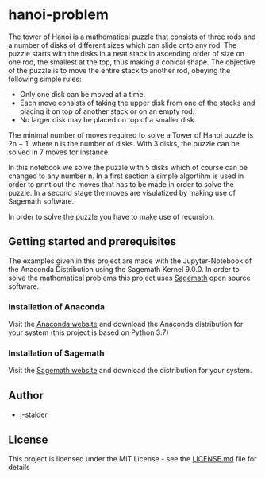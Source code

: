 # hanoi-problem
The tower of Hanoi is a mathematical puzzle that consists of three rods and a number of disks of different sizes which can slide onto any rod. The puzzle starts with the disks in a neat stack in ascending order of size on one rod, the smallest at the top, thus making a conical shape.
The objective of the puzzle is to move the entire stack to another rod, obeying the following simple rules:

* Only one disk can be moved at a time.
* Each move consists of taking the upper disk from one of the stacks and placing it on top of another stack or on an empty rod.
* No larger disk may be placed on top of a smaller disk.

The minimal number of moves required to solve a Tower of Hanoi puzzle is 2n − 1, where n is the number of disks. With 3 disks, the puzzle can be solved in 7 moves for instance.

In this notebook we solve the puzzle with 5 disks which of course can be changed to any number n. In a first section a simple algortihm is used in order to print out the moves that has to be made in order to solve the puzzle. In a second stage the moves are visulatized by making use of Sagemath software.

In order to solve the puzzle you have to make use of recursion.

## Getting started and prerequisites
The examples given in this project are made with the Jupyter-Notebook of the Anaconda Distribution using the Sagemath Kernel 9.0.0. In order to solve the mathematical problems this project uses [Sagemath](https://www.sagemath.org/) open source software.

### Installation of Anaconda
Visit the [Anaconda website](https://www.anaconda.com/distribution/) and download the Anaconda distribution for your system (this project is based on Python 3.7)

### Installation of Sagemath
Visit the [Sagemath website](https://www.sagemath.org/download.html) and download the distribution for your system.

## Author
* [j-stalder](https://github.com/j-stalder)

## License
This project is licensed under the MIT License - see the [LICENSE.md](LICENSE.md) file for details
